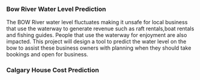 ### Bow River Water Level Prediction
The BOW River water level fluctuates making it unsafe for local business that use the waterway to generate revenue such as raft rentals,boat rentals and fishing guides. People that use the waterway for enjoyment are also impacted. This project will design a tool to predict the water level on the bow to assist these business owners with  planning when they should take bookings and open for business.


### Calgary House Cost Prediction

